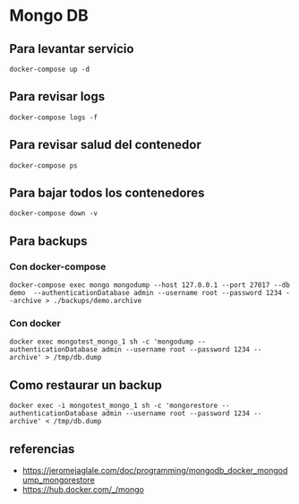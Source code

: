 # Mongo DB

## Para levantar servicio
~~~
docker-compose up -d
~~~

## Para revisar logs
~~~
docker-compose logs -f
~~~

## Para revisar salud del contenedor
~~~
docker-compose ps 
~~~

## Para bajar todos los contenedores
~~~
docker-compose down -v
~~~

## Para backups

### Con docker-compose
~~~
docker-compose exec mongo mongodump --host 127.0.0.1 --port 27017 --db demo  --authenticationDatabase admin --username root --password 1234 --archive > ./backups/demo.archive        
~~~

### Con docker
~~~
docker exec mongotest_mongo_1 sh -c 'mongodump --authenticationDatabase admin --username root --password 1234 --archive' > /tmp/db.dump
~~~

## Como restaurar un backup
~~~
docker exec -i mongotest_mongo_1 sh -c 'mongorestore --authenticationDatabase admin --username root --password 1234 --archive' < /tmp/db.dump
~~~

## referencias
* https://jeromejaglale.com/doc/programming/mongodb_docker_mongodump_mongorestore
* https://hub.docker.com/_/mongo

